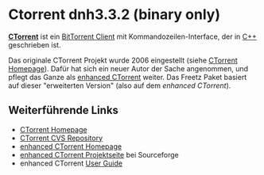 # Ctorrent dnh3.3.2 (binary only)

**[CTorrent](http://ctorrent.sourceforge.net/)**
ist ein [BitTorrent
Client](http://de.wikipedia.org/wiki/BitTorrent_(Client)) mit
Kommandozeilen-Interface, der in
[C++](http://de.wikipedia.org/wiki/C%2B%2B)
geschrieben ist.

Das originale CTorrent Projekt wurde 2006 eingestellt (siehe
[CTorrent
Homepage](http://ctorrent.sourceforge.net/)). Dafür hat sich
ein neuer Autor der Sache angenommen, und pflegt das Ganze als
[enhanced
CTorrent](http://www.rahul.net/dholmes/ctorrent/) weiter. Das
Freetz Paket basiert auf dieser "erweiterten Version" (also auf dem
*enhanced CTorrent*).

Weiterführende Links
--------------------

-   [CTorrent
    Homepage](http://ctorrent.sourceforge.net/)
-   [CTorrent CVS
    Repository](http://ctorrent.cvs.sourceforge.net/ctorrent/)
-   [enhanced CTorrent
    Homepage](http://www.rahul.net/dholmes/ctorrent/)
-   [enhanced CTorrent
    Projektseite](http://sourceforge.net/projects/dtorrent/)
    bei Sourceforge
-   enhanced CTorrent [User
    Guide](http://www.rahul.net/dholmes/ctorrent/userguide.html)

